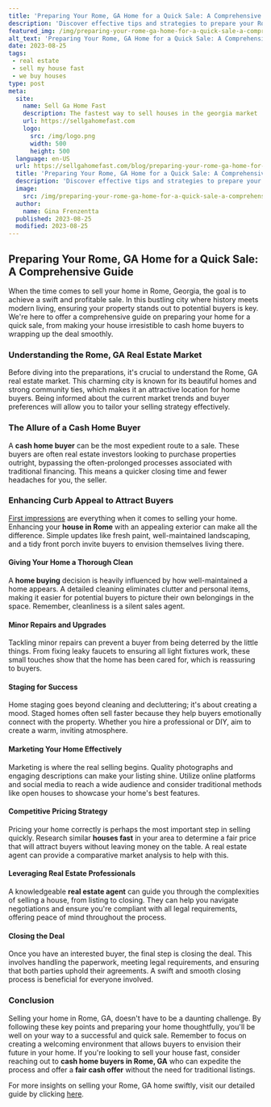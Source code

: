 ```yaml
---
title: 'Preparing Your Rome, GA Home for a Quick Sale: A Comprehensive Guide'
description: 'Discover effective tips and strategies to prepare your Rome, GA home for a quick sale in this comprehensive guide. Get curious about selling your home today!'
featured_img: /img/preparing-your-rome-ga-home-for-a-quick-sale-a-comprehensive-guide.webp
alt_text: 'Preparing Your Rome, GA Home for a Quick Sale: A Comprehensive Guide'
date: 2023-08-25
tags:
 - real estate
 - sell my house fast
 - we buy houses
type: post
meta:
  site:
    name: Sell Ga Home Fast
    description: The fastest way to sell houses in the georgia market
    url: https://sellgahomefast.com
    logo:
      src: /img/logo.png
      width: 500
      height: 500
  language: en-US
  url: https://sellgahomefast.com/blog/preparing-your-rome-ga-home-for-a-quick-sale-a-comprehensive-guide
  title: 'Preparing Your Rome, GA Home for a Quick Sale: A Comprehensive Guide'
  description: 'Discover effective tips and strategies to prepare your Rome, GA home for a quick sale in this comprehensive guide. Get curious about selling your home today!'
  image:
    src: /img/preparing-your-rome-ga-home-for-a-quick-sale-a-comprehensive-guide.webp
  author:
    name: Gina Frenzentta
  published: 2023-08-25
  modified: 2023-08-25
---
```



## Preparing Your Rome, GA Home for a Quick Sale: A Comprehensive Guide

When the time comes to sell your home in Rome, Georgia, the goal is to achieve a swift and profitable sale. In this bustling city where history meets modern living, ensuring your property stands out to potential buyers is key. We're here to offer a comprehensive guide on preparing your home for a quick sale, from making your house irresistible to cash home buyers to wrapping up the deal smoothly.

### Understanding the Rome, GA Real Estate Market

Before diving into the preparations, it's crucial to understand the Rome, GA real estate market. This charming city is known for its beautiful homes and strong community ties, which makes it an attractive location for home buyers. Being informed about the current market trends and buyer preferences will allow you to tailor your selling strategy effectively.

### The Allure of a Cash Home Buyer

A **cash home buyer** can be the most expedient route to a sale. These buyers are often real estate investors looking to purchase properties outright, bypassing the often-prolonged processes associated with traditional financing. This means a quicker closing time and fewer headaches for you, the seller.

### Enhancing Curb Appeal to Attract Buyers

[First   impressions](https://sellgahomefast.com/blog/homeowner-stories-successful-sales-with-we-buy-houses-in-rome-ga) are everything when it comes to selling your home. Enhancing your **house in Rome** with an appealing exterior can make all the difference. Simple updates like fresh paint, well-maintained landscaping, and a tidy front porch invite buyers to envision themselves living there.

#### Giving Your Home a Thorough Clean

A **home buying** decision is heavily influenced by how well-maintained a home appears. A detailed cleaning eliminates clutter and personal items, making it easier for potential buyers to picture their own belongings in the space. Remember, cleanliness is a silent sales agent.

#### Minor Repairs and Upgrades

Tackling minor repairs can prevent a buyer from being deterred by the little things. From fixing leaky faucets to ensuring all light fixtures work, these small touches show that the home has been cared for, which is reassuring to buyers.

#### Staging for Success

Home staging goes beyond cleaning and decluttering; it's about creating a mood. Staged homes often sell faster because they help buyers emotionally connect with the property. Whether you hire a professional or DIY, aim to create a warm, inviting atmosphere.

#### Marketing Your Home Effectively

Marketing is where the real selling begins. Quality photographs and engaging descriptions can make your listing shine. Utilize online platforms and social media to reach a wide audience and consider traditional methods like open houses to showcase your home's best features.

#### Competitive Pricing Strategy

Pricing your home correctly is perhaps the most important step in selling quickly. Research similar **houses fast** in your area to determine a fair price that will attract buyers without leaving money on the table. A real estate agent can provide a comparative market analysis to help with this.

#### Leveraging Real Estate Professionals

A knowledgeable **real estate agent** can guide you through the complexities of selling a house, from listing to closing. They can help you navigate negotiations and ensure you're compliant with all legal requirements, offering peace of mind throughout the process.

#### Closing the Deal

Once you have an interested buyer, the final step is closing the deal. This involves handling the paperwork, meeting legal requirements, and ensuring that both parties uphold their agreements. A swift and smooth closing process is beneficial for everyone involved.

### Conclusion

Selling your home in Rome, GA, doesn't have to be a daunting challenge. By following these key points and preparing your home thoughtfully, you'll be well on your way to a successful and quick sale. Remember to focus on creating a welcoming environment that allows buyers to envision their future in your home. If you're looking to sell your house fast, consider reaching out to **cash home buyers in Rome, GA** who can expedite the process and offer a **fair cash offer** without the need for traditional listings.

For more insights on selling your Rome, GA home swiftly, visit our detailed guide by clicking [here](https://sellgahomefast.com/blog/quickly-sell-your-rome-ga-house-we-buy-houses-for-cash).